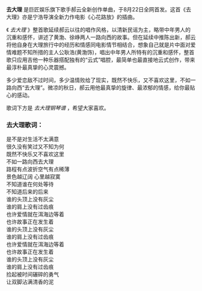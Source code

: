 

**去大理** 是巨匠娱乐旗下歌手郝云全新创作单曲，于8月22日全网首发。这首《去大理》亦是宁浩导演全新力作电影《心花路放》的插曲。

《 _去大理_
》整首歌延续郝云以往的唱作风格，以清新民谣为主，略带中年男人的沉重和感怀，讲述了黄渤、徐峥两人一路向西的故事。但在延续中推陈出新，郝云将他自身在大理旅行中的经历和情感同电影情节相结合，想象自己就是片中面对爱情难题不知所措的主人公耿浩(黄渤饰)，唱出中年男人所特有的沉重和感怀，整首歌只应用吉他一种乐器搭配独有的“云式”唱腔，最简单也最直接地云式创作，带来最淳朴最真挚的心灵震撼。

多少爱恋敌不过时间，多少温情败给了现实，既然不快乐，又不喜欢这里，不如一路向西“去大理”。微凉的秋日，郝云用他最真挚的旋律、最浓郁的情感，给你最贴心的感动。

歌词下方是 _去大理钢琴谱_ ，希望大家喜欢。

### 去大理歌词：

是不是对生活不太满意  
很久没有笑过又不知为何  
既然不快乐又不喜欢这里  
不如一路向西去大理  
路程有点波折空气有点稀薄  
景色越辽阔 心里越寂寞  
不知道谁在何处等待  
不知道后来的后来  
谁的头顶上没有灰尘  
谁的肩上没有过齿痕  
也许爱情就在洱海边等着  
也许故事正在发生着  
谁的头顶上没有灰尘  
谁的肩上没有过齿痕  
也许爱情就在洱海边等着  
也许故事正在发生着  
谁的头顶上没有灰尘  
谁的肩上没有过齿痕  
捡起被时间碾碎的勇气  
让双脚沾满清香的泥

